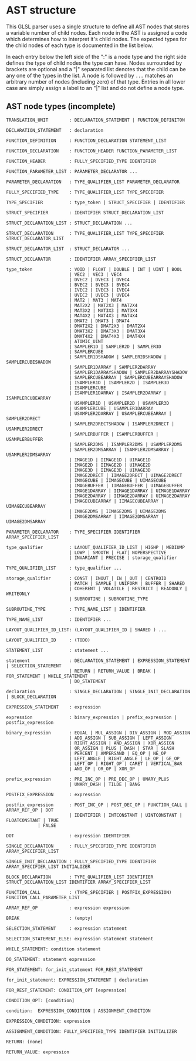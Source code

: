 AST structure
=============

This GLSL parser uses a single structure to define all AST nodes that stores a variable number of child nodes.  Each node in the AST is assigned a code which determines how to interpret it's child nodes. The expected types for the child nodes of each type is documented in the list below.

In each entry below the left side of the ":" is a node type and the right side defines the type of child nodes the type can have.  Nodes surrounded by brackets are optional and a "|" separated list denotes that the child can be any one of the types in the list. A node is followed by `...` matches an arbitrary number of nodes (including zero) of that type. Entries in all lower case are simply assign a label to an "|" list and do not define a node type.

AST node types (incomplete)
--------------
	TRANSLATION_UNIT        : DECLARATION_STATEMENT | FUNCTION_DEFINITON

	DECLARATION_STATEMENT   : declaration

	FUNCTION_DEFINITION     : FUNCTION_DECLARATION STATEMENT_LIST

	FUNCTION_DECLARATION    : FUNCTION_HEADER FUNCTION_PARAMETER_LIST

	FUNCTION_HEADER         : FULLY_SPECIFIED_TYPE IDENTIFIER

	FUNCTION_PARAMETER_LIST : PARAMETER_DECLARATOR ...

	PARAMETER_DECLARATION   : TYPE_QUALIFIER_LIST PARAMETER_DECLARATOR

	FULLY_SPECIFIED_TYPE    : TYPE_QUALIFIER_LIST TYPE_SPECIFIER

	TYPE_SPECIFIER          : type_token | STRUCT_SPECIFIER | IDENTIFIER

	STRUCT_SPECIFIER        : IDENTIFIER STRUCT_DECLARATION_LIST

	STRUCT_DECLARATION_LIST : STRUCT_DECLARATION ...

	STRUCT_DECLARATION      : TYPE_QUALIFIER_LIST TYPE_SPECIFIER STRUCT_DECLARATOR_LIST

	STRUCT_DECLARATOR_LIST  : STRUCT_DECLARATOR ...

	STRUCT_DECLARATOR       : IDENTIFIER ARRAY_SPECIFIER_LIST

	type_token              : VOID | FLOAT | DOUBLE | INT | UINT | BOOL
	                        | VEC2 | VEC3 | VEC4
	                        | DVEC2 | DVEC3 | DVEC4
	                        | BVEC2 | BVEC3 | BVEC4
	                        | IVEC2 | IVEC3 | IVEC4
	                        | UVEC2 | UVEC3 | UVEC4
	                        | MAT2 | MAT3 | MAT4
	                        | MAT2X2 | MAT2X3 | MAT2X4
	                        | MAT3X2 | MAT3X3 | MAT3X4
	                        | MAT4X2 | MAT4X3 | MAT4X4
	                        | DMAT2 | DMAT3 | DMAT4
	                        | DMAT2X2 | DMAT2X3 | DMAT2X4
	                        | DMAT3X2 | DMAT3X3 | DMAT3X4
	                        | DMAT4X2 | DMAT4X3 | DMAT4X4
	                        | ATOMIC_UINT
	                        | SAMPLER1D | SAMPLER2D | SAMPLER3D
	                        | SAMPLERCUBE
	                        | SAMPLER1DSHADOW | SAMPLER2DSHADOW | SAMPLERCUBESHADOW
	                        | SAMPLER1DARRAY | SAMPLER2DARRAY
	                        | SAMPLER1DARRAYSHADOW | SAMPLER2DARRAYSHADOW
	                        | SAMPLERCUBEARRAY | SAMPLERCUBEARRAYSHADOW
	                        | ISAMPLER1D | ISAMPLER2D | ISAMPLER3D
	                        | ISAMPLERCUBE
	                        | ISAMPLER1DARRAY | ISAMPLER2DARRAY | ISAMPLERCUBEARRAY
	                        | USAMPLER1D | USAMPLER2D | USAMPLER3D
	                        | USAMPLERCUBE | USAMPLER1DARRAY
	                        | USAMPLER2DARRAY | USAMPLERCUBEARRAY | SAMPLER2DRECT
	                        | SAMPLER2DRECTSHADOW | ISAMPLER2DRECT | USAMPLER2DRECT
	                        | SAMPLERBUFFER | ISAMPLERBUFFER | USAMPLERBUFFER
	                        | SAMPLER2DMS | ISAMPLER2DMS | USAMPLER2DMS
	                        | SAMPLER2DMSARRAY | ISAMPLER2DMSARRAY | USAMPLER2DMSARRAY
	                        | IMAGE1D | IIMAGE1D | UIMAGE1D
	                        | IMAGE2D | IIMAGE2D | UIMAGE2D
	                        | IMAGE3D | IIMAGE3D | UIMAGE3D
	                        | IMAGE2DRECT | IIMAGE2DRECT | UIMAGE2DRECT
	                        | IMAGECUBE | IIMAGECUBE | UIMAGECUBE
	                        | IMAGEBUFFER | IIMAGEBUFFER | UIMAGEBUFFER
	                        | IMAGE1DARRAY | IIMAGE1DARRAY | UIMAGE1DARRAY
	                        | IMAGE2DARRAY | IIMAGE2DARRAY | UIMAGE2DARRAY
	                        | IMAGECUBEARRAY | IIMAGECUBEARRAY | UIMAGECUBEARRAY
	                        | IMAGE2DMS | IIMAGE2DMS | UIMAGE2DMS
	                        | IMAGE2DMSARRAY | IIMAGE2DMSARRAY | UIMAGE2DMSARRAY

	PARAMETER_DECLARATOR    : TYPE_SPECIFIER IDENTIFIER ARRAY_SPECIFIER_LIST

	type_qualifier          : LAYOUT_QUALIFIER_ID_LIST | HIGHP | MEDIUMP
	                        | LOWP | SMOOTH | FLAT| NOPERSPECTIVE
	                        | INVARIANT | PRECISE | storage_qualifier

	TYPE_QUALIFIER_LIST     : type_qualifier ...

	storage_qualifier       : CONST | INOUT | IN | OUT | CENTROID
	                        | PATCH | SAMPLE | UNIFORM | BUFFER | SHARED
	                        | COHERENT | VOLATILE | RESTRICT | READONLY | WRITEONLY
	                        | SUBROUTINE | SUBROUTINE_TYPE

	SUBROUTINE_TYPE         : TYPE_NAME_LIST | IDENTIFIER

	TYPE_NAME_LIST          : IDENTIFIER ...

	LAYOUT_QUALIFIER_ID_LIST: (LAYOUT_QUALIFIER_ID | SHARED ) ...

	LAYOUT_QUALIFIER_ID     : (TODO)

	STATEMENT_LIST          : statement ...

	statement               : DECLARATION_STATEMENT | EXPRESSION_STATEMENT | SELECTION_STATEMENT
	                        | RETURN | RETURN_VALUE | BREAK | FOR_STATEMENT | WHILE_STATEMENT
	                        | DO_STATEMENT

	declaration             : SINGLE_DECLARATION | SINGLE_INIT_DECLARATION | BLOCK_DECLARATION

	EXPRESSION_STATEMENT	: expression

	expression              : binary_expression | prefix_expression | postfix_expression

	binary_expression       : EQUAL | MUL_ASSIGN | DIV_ASSIGN | MOD_ASSIGN
	                        | ADD_ASSIGN | SUB_ASSIGN | LEFT_ASSIGN
	                        | RIGHT_ASSIGN | AND_ASSIGN | XOR_ASSIGN
	                        | OR_ASSIGN | PLUS | DASH | STAR | SLASH
	                        | PERCENT | AMPERSAND | EQ_OP | NE_OP
	                        | LEFT_ANGLE | RIGHT_ANGLE | LE_OP | GE_OP
	                        | LEFT_OP | RIGHT_OP | CARET | VERTICAL_BAR
	                        | AND_OP | OR_OP | XOR_OP

	prefix_expression       : PRE_INC_OP | PRE_DEC_OP | UNARY_PLUS
	                        | UNARY_DASH | TILDE | BANG

	POSTFIX_EXPRESSION      : expression

	postfix_expression      : POST_INC_OP | POST_DEC_OP | FUNCTION_CALL | ARRAY_REF_OP | DOT
	                        | IDENTIFIER | INTCONSTANT | UINTCONSTANT | FLOATCONSTANT | TRUE
				| FALSE

	DOT                     : expression IDENTIFIER

	SINGLE_DECLARATION      : FULLY_SPECIFIED_TYPE IDENTIFIER ARRAY_SPECIFIER_LIST

	SINGLE_INIT_DECLARATION : FULLY_SPECIFIED_TYPE IDENTIFIER ARRAY_SPECIFIER_LIST INITIALIZER

	BLOCK_DECLARATION       : TYPE_QUALIFIER_LIST IDENTIFIER STRUCT_DECLARATION_LIST IDENTIFIER ARRAY_SPECIFIER_LIST

	FUNCTION_CALL           : (TYPE_SPECIFIER | POSTFIX_EXPRESSION) FUNCITON_CALL_PARAMETER_LIST

	ARRAY_REF_OP            : expression expression

	BREAK                   : (empty)

	SELECTION_STATEMENT     : expression statement

	SELECTION_STATEMENT_ELSE: expression statement statement

	WHILE_STATEMENT: condition statement

	DO_STATEMENT: statement expression

	FOR_STATEMENT: for_init_statement FOR_REST_STATEMENT

	for_init_statement: EXPRESSION_STATEMENT | declaration

	FOR_REST_STATEMENT: CONDITION_OPT [expression]

	CONDITION_OPT: [condition]

	condition:  EXPRESSION_CONDITION | ASSIGNMENT_CONDITION

	EXPRESSION_CONDITION: expression

	ASSIGNMENT_CONDITION: FULLY_SPECIFIED_TYPE IDENTIFIER INITIALIZER

	RETURN: (none)

	RETURN_VALUE: expression
